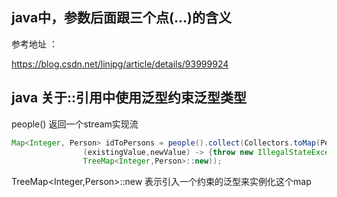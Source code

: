 ## java中，参数后面跟三个点(...)的含义

参考地址 ：

https://blog.csdn.net/linjpg/article/details/93999924





## java 关于::引用中使用泛型约束泛型类型



people() 返回一个stream实现流

```java
Map<Integer, Person> idToPersons = people().collect(Collectors.toMap(Person::getId, Function.identity(),
				(existingValue,newValue) -> {throw new IllegalStateException(); },
				TreeMap<Integer,Person>::new));

```

TreeMap<Integer,Person>::new 表示引入一个约束的泛型来实例化这个map



